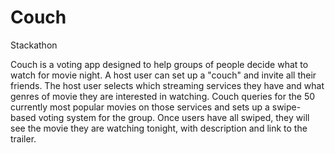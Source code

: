 # Couch
Stackathon

Couch is a voting app designed to help groups of people decide what to watch for movie night.  A host user can set up a "couch" and invite all their friends.  The host user selects which streaming services they have and what genres of movie they are interested in watching.  Couch queries for the 50 currently most popular movies on those services and sets up a swipe-based voting system for the group. Once users have all swiped, they will see the movie they are watching tonight, with description and link to the trailer.
